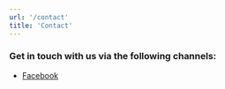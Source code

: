 ```yaml
---
url: '/contact'
title: 'Contact'
---
```


### Get in touch with us via the following channels:

- [Facebook](https://facebook.com/upper-valley-dsa)
